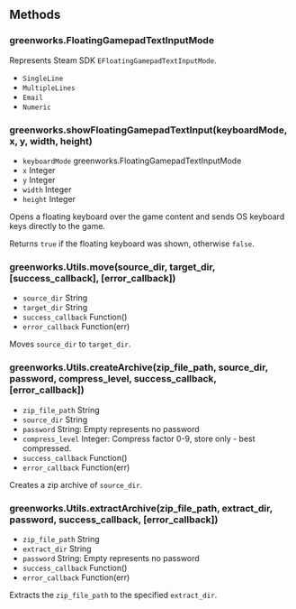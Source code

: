 ## Methods

### greenworks.FloatingGamepadTextInputMode

Represents Steam SDK `EFloatingGamepadTextInputMode`.

* `SingleLine`
* `MultipleLines`
* `Email`
* `Numeric`

### greenworks.showFloatingGamepadTextInput(keyboardMode, x, y, width, height)

* `keyboardMode` greenworks.FloatingGamepadTextInputMode
* `x` Integer
* `y` Integer
* `width` Integer
* `height` Integer

Opens a floating keyboard over the game content and sends OS keyboard keys directly to the game.

Returns `true` if the floating keyboard was shown, otherwise `false`.

### greenworks.Utils.move(source_dir, target_dir, [success_callback], [error_callback])

* `source_dir` String
* `target_dir` String
* `success_callback` Function()
* `error_callback` Function(err)

Moves `source_dir` to `target_dir`.

### greenworks.Utils.createArchive(zip_file_path, source_dir, password, compress_level, success_callback, [error_callback])

* `zip_file_path` String
* `source_dir` String
* `password` String: Empty represents no password
* `compress_level` Integer: Compress factor 0-9, store only - best compressed.
* `success_callback` Function()
* `error_callback` Function(err)

Creates a zip archive of `source_dir`.

### greenworks.Utils.extractArchive(zip_file_path, extract_dir, password, success_callback, [error_callback])

* `zip_file_path` String
* `extract_dir` String
* `password` String: Empty represents no password
* `success_callback` Function()
* `error_callback` Function(err)

Extracts the `zip_file_path` to the specified `extract_dir`.
